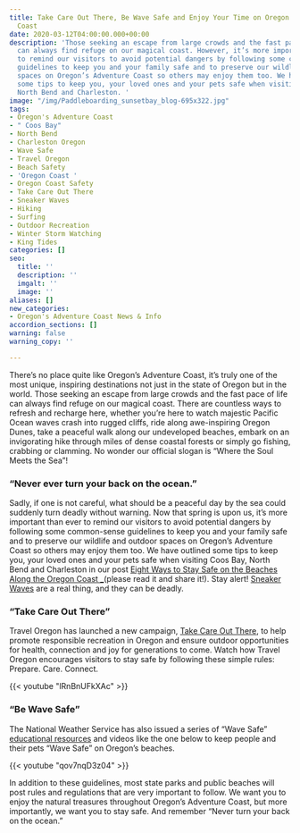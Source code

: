 ```yaml
---
title: Take Care Out There, Be Wave Safe and Enjoy Your Time on Oregon’s Adventure
  Coast
date: 2020-03-12T04:00:00.000+00:00
description: 'Those seeking an escape from large crowds and the fast pace of life
  can always find refuge on our magical coast. However, it’s more important than ever
  to remind our visitors to avoid potential dangers by following some common-sense
  guidelines to keep you and your family safe and to preserve our wildlife and outdoor
  spaces on Oregon’s Adventure Coast so others may enjoy them too. We have outlined
  some tips to keep you, your loved ones and your pets safe when visiting Coos Bay,
  North Bend and Charleston. '
image: "/img/Paddleboarding_sunsetbay_blog-695x322.jpg"
tags:
- Oregon's Adventure Coast
- " Coos Bay"
- North Bend
- Charleston Oregon
- Wave Safe
- Travel Oregon
- Beach Safety
- 'Oregon Coast '
- Oregon Coast Safety
- Take Care Out There
- Sneaker Waves
- Hiking
- Surfing
- Outdoor Recreation
- Winter Storm Watching
- King Tides
categories: []
seo:
  title: ''
  description: ''
  imgalt: ''
  image: ''
aliases: []
new_categories:
- Oregon's Adventure Coast News & Info
accordion_sections: []
warning: false
warning_copy: ''

---
```

There’s no place quite like Oregon’s Adventure Coast, it’s truly one of the most unique, inspiring destinations not just in the state of Oregon but in the world. Those seeking an escape from large crowds and the fast pace of life can always find refuge on our magical coast. There are countless ways to refresh and recharge here, whether you’re here to watch majestic Pacific Ocean waves crash into rugged cliffs, ride along awe-inspiring Oregon Dunes, take a peaceful walk along our undeveloped beaches, embark on an invigorating hike through miles of dense coastal forests or simply go fishing, crabbing or clamming. No wonder our official slogan is “Where the Soul Meets the Sea”!

<h3>“Never ever turn your back on the ocean.”</h3> 

Sadly, if one is not careful, what should be a peaceful day by the sea could suddenly turn deadly without warning. Now that spring is upon us, it’s more important than ever to remind our visitors to avoid potential dangers by following some common-sense guidelines to keep you and your family safe and to preserve our wildlife and outdoor spaces on Oregon’s Adventure Coast so others may enjoy them too. We have outlined some tips to keep you, your loved ones and your pets safe when visiting Coos Bay, North Bend and Charleston in our post [Eight Ways to Stay Safe on the Beaches Along the Oregon Coast _](https://www.oregonsadventurecoast.com/blog/eight-ways-to-stay-safe-on-the-beaches-along-the-oregon-coast/)(please read it and share it!). Stay alert! [Sneaker Waves](https://www.oregonlive.com/pacific-northwest-news/2019/03/sneaker-waves-on-the-oregon-coast-5-things-you-need-to-know-to-stay-safe.html) are a real thing, and they can be deadly.

<h3>“Take Care Out There”</h3>

Travel Oregon has launched a new campaign, [Take Care Out There](https://traveloregon.com/things-to-do/outdoor-recreation/take-care-out-there/), to help promote responsible recreation in Oregon and ensure outdoor opportunities for health, connection and joy for generations to come. Watch how Travel Oregon encourages visitors to stay safe by following these simple rules: Prepare. Care. Connect.

{{< youtube "lRnBnUFkXAc" >}}

<h3>“Be Wave Safe”</h3> 

The National Weather Service has also issued a series of “Wave Safe” [educational resources](https://www.weather.gov/safety/ripcurrent-waves) and videos like the one below to keep people and their pets “Wave Safe” on Oregon’s beaches.

{{< youtube "qov7nqD3z04" >}}

In addition to these guidelines, most state parks and public beaches will post rules and regulations that are very important to follow. We want you to enjoy the natural treasures throughout Oregon’s Adventure Coast, but more importantly, we want you to stay safe. And remember “Never turn your back on the ocean.”